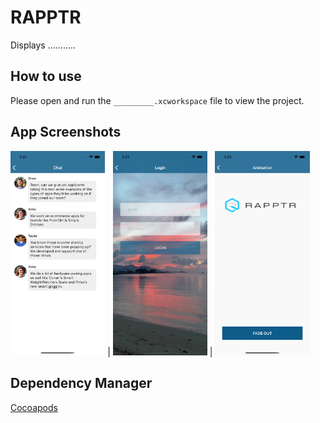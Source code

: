# RAPPTR 

Displays ...........

## How to use
Please open and run the ```_________.xcworkspace``` file to view the project. 

## App Screenshots

<img src="imgs/ss1.png" width="30%" height="30%"> | <img src="imgs/ss2.png" width="30%" height="30%"> | <img src="imgs/ss3.png" width="30%" height="30%">

## Dependency Manager

[Cocoapods](https://cocoapods.org/)

